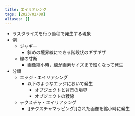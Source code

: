 ```yaml
---
title: エイリアシング
tags: [2023/02/08]
aliases: []
---
```


 - ラスタライズを行う過程で発生する現象
 - 例
	 - ジャギー
		 - 斜めの境界線にできる階段状のギザギザ
	 - 線の寸断
		 - 画像縮小時，線が画素サイズまで細くなって発生
- 分類
	- エッジ・エイリアシング
		- 以下のようなエッジにおいて発生
			- オブジェクトと背景の境界
			- オブジェクトの稜線
	- テクスチャ・エイリアシング
		- [[テクスチャマッピング]]された画像を縮小時に発生